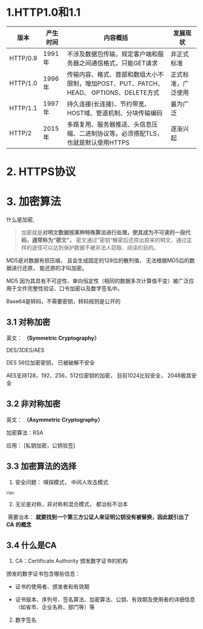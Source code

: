 # 1.HTTP1.0和1.1



| **版本** | 产生时间 | 内容概括                                                     | 发展现状           |
| -------- | -------- | ------------------------------------------------------------ | ------------------ |
| HTTP/0.9 | 1991年   | 不涉及数据包传输，规定客户端和服务器之间通信格式，只能GET请求 | 非正式标准         |
| HTTP/1.0 | 1996年   | 传输内容、格式、首部和数组大小不限制，增加POST、PUT、PATCH、HEAD、 OPTIONS、DELETE方式 | 正式标准，广泛使用 |
| HTTP/1.1 | 1997年   | 持久连接(长连接)、节约带宽、HOST域、管道机制、分块传输编码   | 最为广泛           |
| HTTP/2   | 2015年   | 多路复用、服务器推送、头信息压缩、二进制协议等。必须搭配TLS，也就是默认使用HTTPS | 逐渐兴起           |

# 2. HTTPS协议



# 3. 加密算法

什么是加密,

> 加密就是**对明文数据按某种特殊算法进行处理，使其成为不可读的一段代码，通常称为“密文“，** 密文通过”密钥“解密后还原出原来的明文，通过这样的途径可以达到保护数据不被非法人窃取、阅读的目的。

MD5是对数据有损压缩， 且会生成固定的128位的散列值，  无法根据MD5后的数据进行还原，  能还原的才叫加密。

MD5 因为其具有不可逆性、单向恒定性（相同的数据多次计算值不变）被广泛应用于文件完整性验证、口令加密以及数字签名中。

Base64是转码，不需要密钥，转码规则是公开的



## 3.1 对称加密

英文： **（Symmetric Cryptography）**

DES/3DES/AES

DES 56位加密密钥， 已被破解不安全

AES支持128，192，256，512位密钥的加密，  目前1024比较安全， 2048极其安全





##  3.2 非对称加密

英文： **（Asymmetric Cryptography）**

加密算法：RSA

应用： [私钥加密，公钥验签]

## 3.3 加密算法的选择

1. 安全问题： 嗅探模式， 中间人攻击模式

<img src="https://mmbiz.qpic.cn/mmbiz_png/ndgH50E7pIq79BKVMKyChjjfAFUCYPS20JMK1rCdnLg5mSBkfZrc70TlanSseOO06Ef7OGtXXmjlOUhRRpLt3A/640?wx_fmt=png&wxfrom=5&wx_lazy=1&wx_co=1" alt="图片" style="zoom:50%;" />

2. 无论是对称，非对称和混合模式， 都治标不治本

​        需要治本： **就要找到一个第三方公证人来证明公钥没有被替换，因此就引出了** **CA** **的概念**

## 3.4 什么是CA

1. CA：Certificate Authority 颁发数字证书的机构

颁发的数字证书包含哪些信息： 

- 证书的使用者、颁发者和有效期

- 证书版本、序列号、签名算法、加密算法、公钥、有效期及使用者的详细信息（如省市、企业名称、部门等）等



2. 数字签名

   

